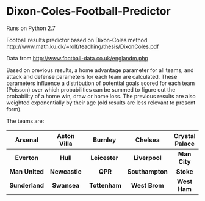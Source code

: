 # Dixon-Coles-Football-Predictor

Runs on Python 2.7

Football results predictor based on Dixon-Coles method
http://www.math.ku.dk/~rolf/teaching/thesis/DixonColes.pdf

Data from http://www.football-data.co.uk/englandm.php

Based on previous results, a home advantage parameter for all teams, and attack and defense parameters
 for each team are calculated. These parameters influence a distribution of potential goals scored for each team (Poisson) over
which probabilities can be summed to figure out the probability of a home win,
draw or home loss. The previous results are also weighted exponentially by their age (old results 
are less relevant to present form).

The teams are:

Arsenal    | Aston Villa | Burnley   | Chelsea     | Crystal Palace
:---------:|:-----------:|:---------:|:-----------:|:--------------:
**Everton**    | **Hull**        | **Leicester** | **Liverpool**   | **Man City**
**Man United** | **Newcastle**   | **QPR**       | **Southampton** | **Stoke**
**Sunderland** | **Swansea**     | **Tottenham** | **West Brom**   | **West Ham**